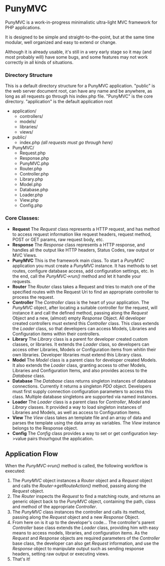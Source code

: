 # PunyMVC

PunyMVC is a work-in-progress minimalistic ultra-light MVC framework for PHP applications.

It is designed to be simple and straight-to-the-point, but at the same time modular, well organized and easy to extend or change.

Although it is already usable, it's still in a very early stage so it may (and most probably will) have some bugs, and some features may not work correctly in all kinds of situations. 

### Directory Structure
This is a default directory structure for a PunyMVC application.
"public" is the web server document root, can have any name and be anywhere, as long as all requests go through his index.php file.
"PunyMVC" is the core directory.
"application" is the default application root

* application/  
    * controllers/ 
    * models/ 
    * libraries/ 
    * views/ 
* public/       
    * index.php _(all requests must go through here)_
* PunyMVC/      
    * Request.php
    * Response.php
    * PunyMVC.php
    * Router.php
    * Controller.php
    * Library.php
    * Model.php
    * Database.php
    * Loader.php
    * View.php
    * Config.php



### Core Classes:

* **Request**
The _Request_ class represents a HTTP request, and has method to access request information like request headers, request method, POST or GET params, raw request body, etc.
* **Response**
The _Response_ class represents a HTTP response, and handles all the output like HTTP headers, Status Codes, raw output or MVC Views.
* **PunyMVC**
This is the framework main class. To start a _PunyMVC_ application you must create a _PunyMVC_ instance. It has methods to set routes, configure database access, add configuration settings, etc. In the end, call the _PunyMVC->run()_ method and let it handle your requests. 
* **Router**
The _Router_ class takes a Request and tries to match one of the specified routes with the Request Uri to find an appropriate controller to process the request.
* **Controller**
The _Controller_ class is the heart of your application. The _PunyMVC_ object, after locating a suitable controller for the request, will instance it and call the defined method, passing along the _Request_ Object and a new, (almost) empty _Response_ Object. All developer created controllers must extend this _Controller_ class. This class extends the _Loader_ class, so that developers can access Models, Libraries and Configuration items within their controllers.
* **Library**
The _Library_ class is a parent for developer created custom classes, or libraries. It extends the _Loader_ class, so developers can access other Libraries, Models or Configuration items from whitin their own libraries. Developer libraries must extend this Library class.
* **Model**
The _Model_ class is a parent class for developer created Models. It also extends the _Loader_ class, granting access to other Models, Libraries and Configuration Items, and also provides access to the _Database_ class.
* **Database**
The _Database_ class returns singleton instances of database connections. Currently it returns a singleton _PDO_ object. Developers must first supply connection configuration parameters to access this class. Multiple database singletons are supported via named instances.
* **Loader**
The _Loader_ class is a parent class for _Controller_, _Model_ and _Library_ classes. It provided a way to load singleton instances of Libraries and Models, as well as access to Configuration Items.
* **View**
The _View_ class takes an template file and an array of data and parses the template using the data array as variables. The _View_ instance belongs to the Response object.
* **Config**
The _Config_ class provides a way to set or get configuration key->value pairs thourhgout the application.

## Application Flow

When the _PunyMVC->run()_ method is called, the following workflow is executed:

1. The _PunyMVC_ object instances a _Router_ object and a _Request_ object and calls the _Router->getRouteAction()_ method, passing along the _Request_ object.
2. The _Router_ inspects the _Request_ to find a matching route, and returns an generic object back to the _PunyMVC_ object, containing the path, class and method of the appropriate _Controller_.
3. The _PunyMVC_ class instances the controller and calls its method, passing along the _Request_ object and a new _Response_ Object.
4. From here on is it up to the developer's code... The controller's parent _Controller_ base class extends the _Loader_ class, providing him with easy means to access models, libraries, and configuration items. As the _Request_ and _Response_ objects are required parameters of the _Controller_ base class, the developer can also get _Request_ information, and use the _Response_ object to manipulate output such as sending response headers, setting raw output or executing views.
5. That's it!


